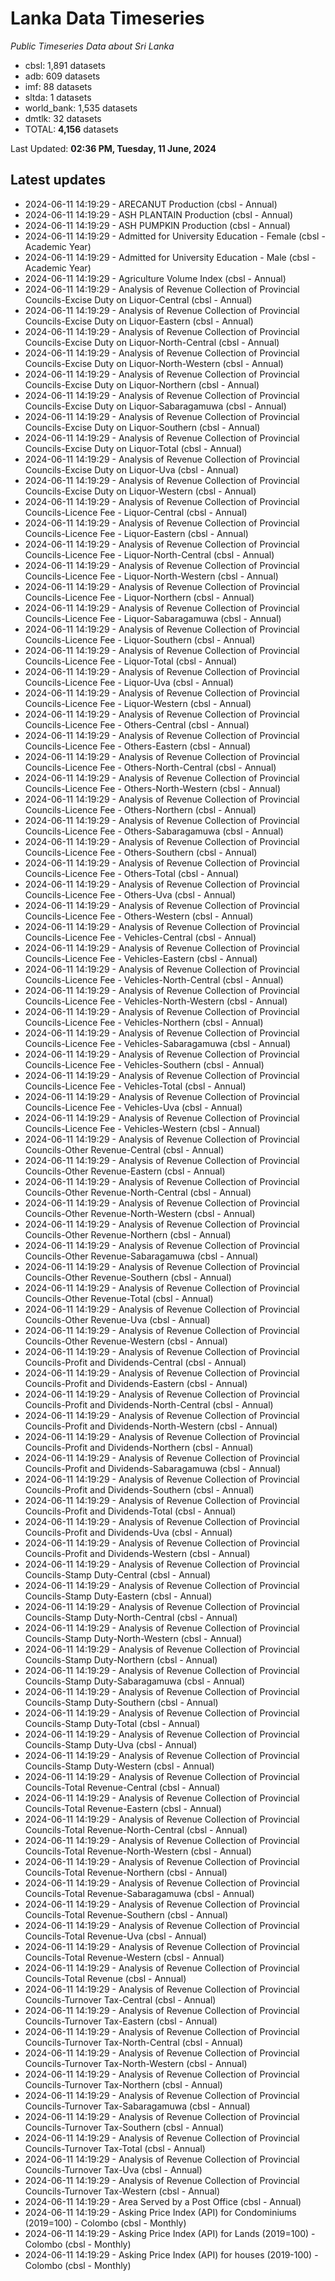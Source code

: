 # Lanka Data Timeseries
*Public Timeseries Data about Sri Lanka*

* cbsl: 1,891 datasets
* adb: 609 datasets
* imf: 88 datasets
* sltda: 1 datasets
* world_bank: 1,535 datasets
* dmtlk: 32 datasets
* TOTAL: **4,156** datasets

Last Updated: **02:36 PM, Tuesday, 11 June, 2024**

## Latest updates

* 2024-06-11 14:19:29 - ARECANUT Production (cbsl - Annual)
* 2024-06-11 14:19:29 - ASH PLANTAIN Production (cbsl - Annual)
* 2024-06-11 14:19:29 - ASH PUMPKIN Production (cbsl - Annual)
* 2024-06-11 14:19:29 - Admitted for University Education - Female (cbsl - Academic Year)
* 2024-06-11 14:19:29 - Admitted for University Education - Male (cbsl - Academic Year)
* 2024-06-11 14:19:29 - Agriculture Volume Index (cbsl - Annual)
* 2024-06-11 14:19:29 - Analysis of Revenue Collection of Provincial Councils-Excise Duty on Liquor-Central (cbsl - Annual)
* 2024-06-11 14:19:29 - Analysis of Revenue Collection of Provincial Councils-Excise Duty on Liquor-Eastern (cbsl - Annual)
* 2024-06-11 14:19:29 - Analysis of Revenue Collection of Provincial Councils-Excise Duty on Liquor-North-Central (cbsl - Annual)
* 2024-06-11 14:19:29 - Analysis of Revenue Collection of Provincial Councils-Excise Duty on Liquor-North-Western (cbsl - Annual)
* 2024-06-11 14:19:29 - Analysis of Revenue Collection of Provincial Councils-Excise Duty on Liquor-Northern (cbsl - Annual)
* 2024-06-11 14:19:29 - Analysis of Revenue Collection of Provincial Councils-Excise Duty on Liquor-Sabaragamuwa (cbsl - Annual)
* 2024-06-11 14:19:29 - Analysis of Revenue Collection of Provincial Councils-Excise Duty on Liquor-Southern (cbsl - Annual)
* 2024-06-11 14:19:29 - Analysis of Revenue Collection of Provincial Councils-Excise Duty on Liquor-Total (cbsl - Annual)
* 2024-06-11 14:19:29 - Analysis of Revenue Collection of Provincial Councils-Excise Duty on Liquor-Uva (cbsl - Annual)
* 2024-06-11 14:19:29 - Analysis of Revenue Collection of Provincial Councils-Excise Duty on Liquor-Western (cbsl - Annual)
* 2024-06-11 14:19:29 - Analysis of Revenue Collection of Provincial Councils-Licence Fee - Liquor-Central (cbsl - Annual)
* 2024-06-11 14:19:29 - Analysis of Revenue Collection of Provincial Councils-Licence Fee - Liquor-Eastern (cbsl - Annual)
* 2024-06-11 14:19:29 - Analysis of Revenue Collection of Provincial Councils-Licence Fee - Liquor-North-Central (cbsl - Annual)
* 2024-06-11 14:19:29 - Analysis of Revenue Collection of Provincial Councils-Licence Fee - Liquor-North-Western (cbsl - Annual)
* 2024-06-11 14:19:29 - Analysis of Revenue Collection of Provincial Councils-Licence Fee - Liquor-Northern (cbsl - Annual)
* 2024-06-11 14:19:29 - Analysis of Revenue Collection of Provincial Councils-Licence Fee - Liquor-Sabaragamuwa (cbsl - Annual)
* 2024-06-11 14:19:29 - Analysis of Revenue Collection of Provincial Councils-Licence Fee - Liquor-Southern (cbsl - Annual)
* 2024-06-11 14:19:29 - Analysis of Revenue Collection of Provincial Councils-Licence Fee - Liquor-Total (cbsl - Annual)
* 2024-06-11 14:19:29 - Analysis of Revenue Collection of Provincial Councils-Licence Fee - Liquor-Uva (cbsl - Annual)
* 2024-06-11 14:19:29 - Analysis of Revenue Collection of Provincial Councils-Licence Fee - Liquor-Western (cbsl - Annual)
* 2024-06-11 14:19:29 - Analysis of Revenue Collection of Provincial Councils-Licence Fee - Others-Central (cbsl - Annual)
* 2024-06-11 14:19:29 - Analysis of Revenue Collection of Provincial Councils-Licence Fee - Others-Eastern (cbsl - Annual)
* 2024-06-11 14:19:29 - Analysis of Revenue Collection of Provincial Councils-Licence Fee - Others-North-Central (cbsl - Annual)
* 2024-06-11 14:19:29 - Analysis of Revenue Collection of Provincial Councils-Licence Fee - Others-North-Western (cbsl - Annual)
* 2024-06-11 14:19:29 - Analysis of Revenue Collection of Provincial Councils-Licence Fee - Others-Northern (cbsl - Annual)
* 2024-06-11 14:19:29 - Analysis of Revenue Collection of Provincial Councils-Licence Fee - Others-Sabaragamuwa (cbsl - Annual)
* 2024-06-11 14:19:29 - Analysis of Revenue Collection of Provincial Councils-Licence Fee - Others-Southern (cbsl - Annual)
* 2024-06-11 14:19:29 - Analysis of Revenue Collection of Provincial Councils-Licence Fee - Others-Total (cbsl - Annual)
* 2024-06-11 14:19:29 - Analysis of Revenue Collection of Provincial Councils-Licence Fee - Others-Uva (cbsl - Annual)
* 2024-06-11 14:19:29 - Analysis of Revenue Collection of Provincial Councils-Licence Fee - Others-Western (cbsl - Annual)
* 2024-06-11 14:19:29 - Analysis of Revenue Collection of Provincial Councils-Licence Fee - Vehicles-Central (cbsl - Annual)
* 2024-06-11 14:19:29 - Analysis of Revenue Collection of Provincial Councils-Licence Fee - Vehicles-Eastern (cbsl - Annual)
* 2024-06-11 14:19:29 - Analysis of Revenue Collection of Provincial Councils-Licence Fee - Vehicles-North-Central (cbsl - Annual)
* 2024-06-11 14:19:29 - Analysis of Revenue Collection of Provincial Councils-Licence Fee - Vehicles-North-Western (cbsl - Annual)
* 2024-06-11 14:19:29 - Analysis of Revenue Collection of Provincial Councils-Licence Fee - Vehicles-Northern (cbsl - Annual)
* 2024-06-11 14:19:29 - Analysis of Revenue Collection of Provincial Councils-Licence Fee - Vehicles-Sabaragamuwa (cbsl - Annual)
* 2024-06-11 14:19:29 - Analysis of Revenue Collection of Provincial Councils-Licence Fee - Vehicles-Southern (cbsl - Annual)
* 2024-06-11 14:19:29 - Analysis of Revenue Collection of Provincial Councils-Licence Fee - Vehicles-Total (cbsl - Annual)
* 2024-06-11 14:19:29 - Analysis of Revenue Collection of Provincial Councils-Licence Fee - Vehicles-Uva (cbsl - Annual)
* 2024-06-11 14:19:29 - Analysis of Revenue Collection of Provincial Councils-Licence Fee - Vehicles-Western (cbsl - Annual)
* 2024-06-11 14:19:29 - Analysis of Revenue Collection of Provincial Councils-Other Revenue-Central (cbsl - Annual)
* 2024-06-11 14:19:29 - Analysis of Revenue Collection of Provincial Councils-Other Revenue-Eastern (cbsl - Annual)
* 2024-06-11 14:19:29 - Analysis of Revenue Collection of Provincial Councils-Other Revenue-North-Central (cbsl - Annual)
* 2024-06-11 14:19:29 - Analysis of Revenue Collection of Provincial Councils-Other Revenue-North-Western (cbsl - Annual)
* 2024-06-11 14:19:29 - Analysis of Revenue Collection of Provincial Councils-Other Revenue-Northern (cbsl - Annual)
* 2024-06-11 14:19:29 - Analysis of Revenue Collection of Provincial Councils-Other Revenue-Sabaragamuwa (cbsl - Annual)
* 2024-06-11 14:19:29 - Analysis of Revenue Collection of Provincial Councils-Other Revenue-Southern (cbsl - Annual)
* 2024-06-11 14:19:29 - Analysis of Revenue Collection of Provincial Councils-Other Revenue-Total (cbsl - Annual)
* 2024-06-11 14:19:29 - Analysis of Revenue Collection of Provincial Councils-Other Revenue-Uva (cbsl - Annual)
* 2024-06-11 14:19:29 - Analysis of Revenue Collection of Provincial Councils-Other Revenue-Western (cbsl - Annual)
* 2024-06-11 14:19:29 - Analysis of Revenue Collection of Provincial Councils-Profit and Dividends-Central (cbsl - Annual)
* 2024-06-11 14:19:29 - Analysis of Revenue Collection of Provincial Councils-Profit and Dividends-Eastern (cbsl - Annual)
* 2024-06-11 14:19:29 - Analysis of Revenue Collection of Provincial Councils-Profit and Dividends-North-Central (cbsl - Annual)
* 2024-06-11 14:19:29 - Analysis of Revenue Collection of Provincial Councils-Profit and Dividends-North-Western (cbsl - Annual)
* 2024-06-11 14:19:29 - Analysis of Revenue Collection of Provincial Councils-Profit and Dividends-Northern (cbsl - Annual)
* 2024-06-11 14:19:29 - Analysis of Revenue Collection of Provincial Councils-Profit and Dividends-Sabaragamuwa (cbsl - Annual)
* 2024-06-11 14:19:29 - Analysis of Revenue Collection of Provincial Councils-Profit and Dividends-Southern (cbsl - Annual)
* 2024-06-11 14:19:29 - Analysis of Revenue Collection of Provincial Councils-Profit and Dividends-Total (cbsl - Annual)
* 2024-06-11 14:19:29 - Analysis of Revenue Collection of Provincial Councils-Profit and Dividends-Uva (cbsl - Annual)
* 2024-06-11 14:19:29 - Analysis of Revenue Collection of Provincial Councils-Profit and Dividends-Western (cbsl - Annual)
* 2024-06-11 14:19:29 - Analysis of Revenue Collection of Provincial Councils-Stamp Duty-Central (cbsl - Annual)
* 2024-06-11 14:19:29 - Analysis of Revenue Collection of Provincial Councils-Stamp Duty-Eastern (cbsl - Annual)
* 2024-06-11 14:19:29 - Analysis of Revenue Collection of Provincial Councils-Stamp Duty-North-Central (cbsl - Annual)
* 2024-06-11 14:19:29 - Analysis of Revenue Collection of Provincial Councils-Stamp Duty-North-Western (cbsl - Annual)
* 2024-06-11 14:19:29 - Analysis of Revenue Collection of Provincial Councils-Stamp Duty-Northern (cbsl - Annual)
* 2024-06-11 14:19:29 - Analysis of Revenue Collection of Provincial Councils-Stamp Duty-Sabaragamuwa (cbsl - Annual)
* 2024-06-11 14:19:29 - Analysis of Revenue Collection of Provincial Councils-Stamp Duty-Southern (cbsl - Annual)
* 2024-06-11 14:19:29 - Analysis of Revenue Collection of Provincial Councils-Stamp Duty-Total (cbsl - Annual)
* 2024-06-11 14:19:29 - Analysis of Revenue Collection of Provincial Councils-Stamp Duty-Uva (cbsl - Annual)
* 2024-06-11 14:19:29 - Analysis of Revenue Collection of Provincial Councils-Stamp Duty-Western (cbsl - Annual)
* 2024-06-11 14:19:29 - Analysis of Revenue Collection of Provincial Councils-Total Revenue-Central (cbsl - Annual)
* 2024-06-11 14:19:29 - Analysis of Revenue Collection of Provincial Councils-Total Revenue-Eastern (cbsl - Annual)
* 2024-06-11 14:19:29 - Analysis of Revenue Collection of Provincial Councils-Total Revenue-North-Central (cbsl - Annual)
* 2024-06-11 14:19:29 - Analysis of Revenue Collection of Provincial Councils-Total Revenue-North-Western (cbsl - Annual)
* 2024-06-11 14:19:29 - Analysis of Revenue Collection of Provincial Councils-Total Revenue-Northern (cbsl - Annual)
* 2024-06-11 14:19:29 - Analysis of Revenue Collection of Provincial Councils-Total Revenue-Sabaragamuwa (cbsl - Annual)
* 2024-06-11 14:19:29 - Analysis of Revenue Collection of Provincial Councils-Total Revenue-Southern (cbsl - Annual)
* 2024-06-11 14:19:29 - Analysis of Revenue Collection of Provincial Councils-Total Revenue-Uva (cbsl - Annual)
* 2024-06-11 14:19:29 - Analysis of Revenue Collection of Provincial Councils-Total Revenue-Western (cbsl - Annual)
* 2024-06-11 14:19:29 - Analysis of Revenue Collection of Provincial Councils-Total Revenue (cbsl - Annual)
* 2024-06-11 14:19:29 - Analysis of Revenue Collection of Provincial Councils-Turnover Tax-Central (cbsl - Annual)
* 2024-06-11 14:19:29 - Analysis of Revenue Collection of Provincial Councils-Turnover Tax-Eastern (cbsl - Annual)
* 2024-06-11 14:19:29 - Analysis of Revenue Collection of Provincial Councils-Turnover Tax-North-Central (cbsl - Annual)
* 2024-06-11 14:19:29 - Analysis of Revenue Collection of Provincial Councils-Turnover Tax-North-Western (cbsl - Annual)
* 2024-06-11 14:19:29 - Analysis of Revenue Collection of Provincial Councils-Turnover Tax-Northern (cbsl - Annual)
* 2024-06-11 14:19:29 - Analysis of Revenue Collection of Provincial Councils-Turnover Tax-Sabaragamuwa (cbsl - Annual)
* 2024-06-11 14:19:29 - Analysis of Revenue Collection of Provincial Councils-Turnover Tax-Southern (cbsl - Annual)
* 2024-06-11 14:19:29 - Analysis of Revenue Collection of Provincial Councils-Turnover Tax-Total (cbsl - Annual)
* 2024-06-11 14:19:29 - Analysis of Revenue Collection of Provincial Councils-Turnover Tax-Uva (cbsl - Annual)
* 2024-06-11 14:19:29 - Analysis of Revenue Collection of Provincial Councils-Turnover Tax-Western (cbsl - Annual)
* 2024-06-11 14:19:29 - Area Served by a Post Office (cbsl - Annual)
* 2024-06-11 14:19:29 - Asking Price Index (API) for Condominiums (2019=100) - Colombo (cbsl - Monthly)
* 2024-06-11 14:19:29 - Asking Price Index (API) for Lands (2019=100) - Colombo (cbsl - Monthly)
* 2024-06-11 14:19:29 - Asking Price Index (API) for houses (2019-100) - Colombo (cbsl - Monthly)